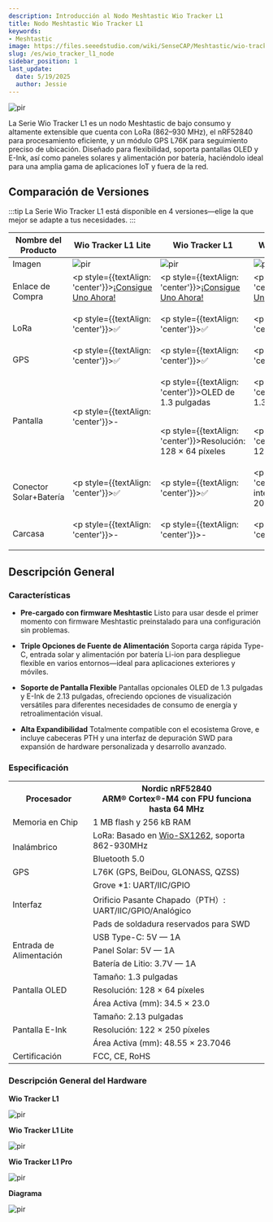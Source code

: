 ```yaml
---
description: Introducción al Nodo Meshtastic Wio Tracker L1
title: Nodo Meshtastic Wio Tracker L1
keywords:
- Meshtastic
image: https://files.seeedstudio.com/wiki/SenseCAP/Meshtastic/wio-tracker-L1.webp
slug: /es/wio_tracker_l1_node
sidebar_position: 1
last_update:
  date: 5/19/2025
  author: Jessie
---
```



<p style={{textAlign: 'center'}}><img src="https://files.seeedstudio.com/wiki/SenseCAP/Meshtastic/wio-tracker-l1.jpg" alt="pir" width={600} height="auto" /></p>

La Serie Wio Tracker L1 es un nodo Meshtastic de bajo consumo y altamente extensible que cuenta con LoRa (862–930 MHz), el nRF52840 para procesamiento eficiente, y un módulo GPS L76K para seguimiento preciso de ubicación. Diseñado para flexibilidad, soporta pantallas OLED y E-Ink, así como paneles solares y alimentación por batería, haciéndolo ideal para una amplia gama de aplicaciones IoT y fuera de la red.

## Comparación de Versiones

:::tip
La Serie Wio Tracker L1 está disponible en 4 versiones—elige la que mejor se adapte a tus necesidades.
:::

|Nombre del Producto|Wio Tracker L1 Lite|Wio Tracker L1|Wio Tracker L1 Pro|Wio Tracker L1 E-Ink|
|------------------|------------------|--------------------------|-----------------------|-----------------------|
|Imagen|<img src="https://media-cdn.seeedstudio.com/media/catalog/product/cache/bb49d3ec4ee05b6f018e93f896b8a25d/1/-/1-114993653-wio-tracker-l1-lite.jpg" alt="pir" width={300} height="auto" />|<img src="https://media-cdn.seeedstudio.com/media/catalog/product/cache/bb49d3ec4ee05b6f018e93f896b8a25d/1/-/1-114993648-wio-tracker-l1.jpg" alt="pir" width={300} height="auto" />|<img src="https://media-cdn.seeedstudio.com/media/catalog/product/cache/bb49d3ec4ee05b6f018e93f896b8a25d/1/-/1-114993649-wio-tracker-l1-pro.jpg" alt="pir" width={300} height="auto" />|<img src="https://files.seeedstudio.com/wiki/SenseCAP/Meshtastic/L1-e-ink.png" alt="pir" width={300} height="auto" />|
|Enlace de Compra|<p style={{textAlign: 'center'}}>[¡Consigue Uno Ahora!](https://www.seeedstudio.com/Wio-Tracker-L1-Lite-p-6455.html)</p>|<p style={{textAlign: 'center'}}>[¡Consigue Uno Ahora!](https://www.seeedstudio.com/Wio-Tracker-L1-p-6453.html)</p>|<p style={{textAlign: 'center'}}>[¡Consigue Uno Ahora!](https://www.seeedstudio.com/Wio-Tracker-L1-Pro-p-6454.html)</p>|<p style={{textAlign: 'center'}}>[¡Consigue Uno Ahora!](https://www.seeedstudio.com/Wio-Tracker-L1-E-ink-p-6456.html)</p>|
|LoRa|<p style={{textAlign: 'center'}}>✅</p>|<p style={{textAlign: 'center'}}>✅</p>|<p style={{textAlign: 'center'}}>✅</p>|<p style={{textAlign: 'center'}}>✅</p>|
|GPS|<p style={{textAlign: 'center'}}>✅</p>|<p style={{textAlign: 'center'}}>✅</p>|<p style={{textAlign: 'center'}}>✅</p>|<p style={{textAlign: 'center'}}>✅</p>|
|Pantalla|<p style={{textAlign: 'center'}}>-</p>|<p style={{textAlign: 'center'}}>OLED de 1.3 pulgadas</p><br/><p style={{textAlign: 'center'}}>Resolución: 128 × 64 píxeles</p>|<p style={{textAlign: 'center'}}>OLED de 1.3 pulgadas</p><br/><p style={{textAlign: 'center'}}>Resolución: 128 × 64 píxeles</p>|<p style={{textAlign: 'center'}}>E-ink de 2.13 pulgadas</p><br/><p style={{textAlign: 'center'}}>Resolución: 122 × 250 píxeles</p>|
|Conector Solar+Batería|<p style={{textAlign: 'center'}}>✅</p>|<p style={{textAlign: 'center'}}>✅</p>|<p style={{textAlign: 'center'}}>Batería integrada de 2000mAh</p>|<p style={{textAlign: 'center'}}>✅</p>|
|Carcasa|<p style={{textAlign: 'center'}}>-</p>|<p style={{textAlign: 'center'}}>-</p>|<p style={{textAlign: 'center'}}>✅</p>|<p style={{textAlign: 'center'}}>-</p>|

## Descripción General

### Características

- **Pre-cargado con firmware Meshtastic**
Listo para usar desde el primer momento con firmware Meshtastic preinstalado para una configuración sin problemas.

- **Triple Opciones de Fuente de Alimentación**
Soporta carga rápida Type-C, entrada solar y alimentación por batería Li-ion para despliegue flexible en varios entornos—ideal para aplicaciones exteriores y móviles.

- **Soporte de Pantalla Flexible**
Pantallas opcionales OLED de 1.3 pulgadas y E-Ink de 2.13 pulgadas, ofreciendo opciones de visualización versátiles para diferentes necesidades de consumo de energía y retroalimentación visual.

- **Alta Expandibilidad**
Totalmente compatible con el ecosistema Grove, e incluye cabeceras PTH y una interfaz de depuración SWD para expansión de hardware personalizada y desarrollo avanzado.

### Especificación

<table>
  <tr>
    <th colspan="1">Procesador</th>
    <th colspan="1">
      Nordic nRF52840<br />ARM® Cortex®-M4 con FPU funciona hasta 64 MHz
    </th>
  </tr>
  <tr>
    <td colspan="1">Memoria en Chip</td>
    <td colspan="1">1 MB flash y 256 kB RAM</td>
  </tr>
  <tr>
    <td colspan="1" rowspan="2">Inalámbrico</td>
    <td colspan="1">
      LoRa: Basado en <a href="https://www.seeedstudio.com/Wio-SX1262-Wireless-Module-p-5981.html">Wio-SX1262</a>, soporta 862-930MHz
    </td>
  </tr>
  <tr>
    <td colspan="1">Bluetooth 5.0</td>
  </tr>
  <tr>
    <td colspan="1">GPS</td>
    <td colspan="1">L76K (GPS, BeiDou, GLONASS, QZSS)</td>
  </tr>
  <tr>
    <td colspan="1" rowspan="3">Interfaz</td>
    <td colspan="1">Grove *1: UART/IIC/GPIO</td>
  </tr>
  <tr>
    <td colspan="1">Orificio Pasante Chapado（PTH）: UART/IIC/GPIO/Analógico</td>
  </tr>
  <tr>
    <td colspan="1">Pads de soldadura reservados para SWD</td>
  </tr>
  <tr>
    <td colspan="1" rowspan="3">Entrada de Alimentación</td>
    <td colspan="1">USB Type-C: 5V — 1A</td>
  </tr>
  <tr>
    <td colspan="1">Panel Solar: 5V — 1A</td>
  </tr>
  <tr>
    <td colspan="1">Batería de Litio: 3.7V — 1A</td>
  </tr>
  <tr>
    <td colspan="1" rowspan="3">Pantalla OLED</td>
    <td colspan="1">Tamaño: 1.3 pulgadas</td>
  </tr>
  <tr>
    <td colspan="1">Resolución: 128 × 64 píxeles</td>
  </tr>
  <tr>
    <td colspan="1">Área Activa (mm): 34.5 × 23.0</td>
  </tr>
  <tr>
    <td colspan="1" rowspan="3">Pantalla E-Ink</td>
    <td colspan="1">Tamaño: 2.13 pulgadas</td>
  </tr>
  <tr>
    <td colspan="1">Resolución: 122 × 250 píxeles</td>
  </tr>
  <tr>
    <td colspan="1">Área Activa (mm): 48.55 × 23.7046</td>
  </tr>
  <tr>
    <td colspan="1">Certificación</td>
    <td colspan="1">FCC, CE, RoHS</td>
  </tr>
</table>

### Descripción General del Hardware

**Wio Tracker L1**
<p style={{textAlign: 'center'}}><img src="https://files.seeedstudio.com/wiki/SenseCAP/Meshtastic/wio_tracker-l1.png" alt="pir" width={800} height="auto" /></p>

**Wio Tracker L1 Lite**
<p style={{textAlign: 'center'}}><img src="https://files.seeedstudio.com/wiki/SenseCAP/Meshtastic/wio_tracker_l1_lite.png" alt="pir" width={800} height="auto" /></p>

**Wio Tracker L1 Pro**
<p style={{textAlign: 'center'}}><img src="https://files.seeedstudio.com/wiki/SenseCAP/Meshtastic/wio_tracker_l1-pro.png" alt="pir" width={800} height="auto" /></p>

**Diagrama**

<p style={{textAlign: 'center'}}><img src="https://files.seeedstudio.com/wiki/SenseCAP/Meshtastic/l1-diagram.png" alt="pir" width={800} height="auto" /></p>
